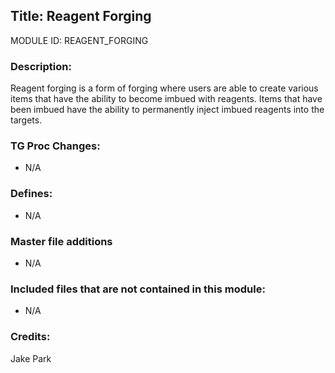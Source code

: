 ## Title: Reagent Forging

MODULE ID: REAGENT_FORGING

### Description:

Reagent forging is a form of forging where users are able to create various items that have the ability to become imbued with reagents. Items that have been imbued have the ability to permanently inject
imbued reagents into the targets.

### TG Proc Changes:

- N/A

### Defines:

- N/A

### Master file additions

- N/A

### Included files that are not contained in this module:

- N/A

### Credits:

Jake Park
